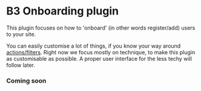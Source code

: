 # B3 Onboarding plugin

This plugin focuses on how to 'onboard' (in other words register/add) users to your site.

You can easily customise a lot of things, if you know your way around [actions/filters](https://codex.wordpress.org/Plugin_API/Hooks). Right now we focus mostly on technique, to make this plugin as customisable as possible. A proper user interface for the less techy will follow later.

### Coming soon
